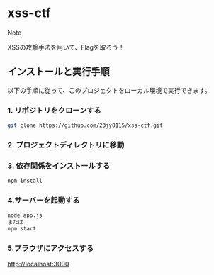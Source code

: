 # xss-ctf
> [!Note]
> XSSの攻撃手法を用いて、Flagを取ろう！

## インストールと実行手順

以下の手順に従って、このプロジェクトをローカル環境で実行できます。

### 1. リポジトリをクローンする
```bash
git clone https://github.com/23jy0115/xss-ctf.git
```
### 2. プロジェクトディレクトリに移動

### 3. 依存関係をインストールする
```bash
npm install
```
### 4.サーバーを起動する
```bash
node app.js
または
npm start
```
### 5.ブラウザにアクセスする
[http://localhost:3000](http://localhost:3000)
